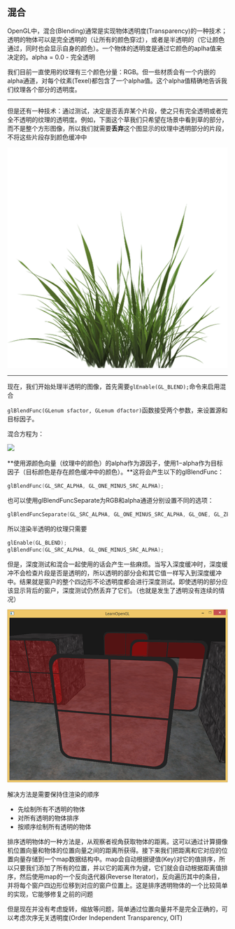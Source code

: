 <h2>混合</h2>

OpenGL中，混合(Blending)通常是实现物体透明度(Transparency)的一种技术；透明的物体可以是完全透明的（让所有的颜色穿过），或者是半透明的（它让颜色通过，同时也会显示自身的颜色）。一个物体的透明度是通过它颜色的aplha值来决定的。alpha = 0.0 - 完全透明

我们目前一直使用的纹理有三个颜色分量：RGB。但一些材质会有一个内嵌的alpha通道，对每个纹素(Texel)都包含了一个alpha值。这个alpha值精确地告诉我们纹理各个部分的透明度。

<hr>

但是还有一种技术：通过测试，决定是否丢弃某个片段，使之只有完全透明或者完全不透明的纹理的透明度。例如，下面这个草我们只希望在场景中看到草的部分，而不是整个方形图像，所以我们就需要**丢弃**这个图显示的纹理中透明部分的片段，不将这些片段存到颜色缓冲中

![image](https://github.com/yu-cao/OpenGL-Learning/blob/master/4.3Blending/Reference/grass.png)

<hr>

现在，我们开始处理半透明的图像，首先需要`glEnable(GL_BLEND);`命令来启用混合

`glBlendFunc(GLenum sfactor, GLenum dfactor)`函数接受两个参数，来设置源和目标因子。

混合方程为：

<img src="http://latex.codecogs.com/svg.latex?\overline{C}_{\text{result}}=\overline{C}_{\text{source}}*F_{\text{source}}+\overline{C}_{\text{destination}}*F_{\text{destination}}" />

**使用源颜色向量（纹理中的颜色）的alpha作为源因子，使用1−alpha作为目标因子（目标颜色是存在颜色缓冲中的颜色）。**这将会产生以下的glBlendFunc：

```cpp
glBlendFunc(GL_SRC_ALPHA, GL_ONE_MINUS_SRC_ALPHA);
```

也可以使用glBlendFuncSeparate为RGB和alpha通道分别设置不同的选项：

```cpp
glBlendFuncSeparate(GL_SRC_ALPHA, GL_ONE_MINUS_SRC_ALPHA, GL_ONE, GL_ZERO);
```

所以渲染半透明的纹理只需要

```cpp
glEnable(GL_BLEND);
glBlendFunc(GL_SRC_ALPHA, GL_ONE_MINUS_SRC_ALPHA);
```

但是，深度测试和混合一起使用的话会产生一些麻烦。当写入深度缓冲时，深度缓冲不会检查片段是否是透明的，所以透明的部分会和其它值一样写入到深度缓冲中。结果就是窗户的整个四边形不论透明度都会进行深度测试。即使透明的部分应该显示背后的窗户，深度测试仍然丢弃了它们。（也就是发生了透明没有连续的情况）

![image](https://github.com/yu-cao/OpenGL-Learning/blob/master/4.3Blending/Reference/blending_incorrect_order.png)

解决方法是需要保持住渲染的顺序

 + 先绘制所有不透明的物体
 + 对所有透明的物体排序
 + 按顺序绘制所有透明的物体

排序透明物体的一种方法是，从观察者视角获取物体的距离。这可以通过计算摄像机位置向量和物体的位置向量之间的距离所获得。接下来我们把距离和它对应的位置向量存储到一个map数据结构中。map会自动根据键值(Key)对它的值排序，所以只要我们添加了所有的位置，并以它的距离作为键，它们就会自动根据距离值排序，然后使用map的一个反向迭代器(Reverse Iterator)，反向遍历其中的条目，并将每个窗户四边形位移到对应的窗户位置上。这是排序透明物体的一个比较简单的实现，它能够修复之前的问题

但是现在并没有考虑旋转，缩放等问题，简单通过位置向量并不是完全正确的，可以考虑次序无关透明度(Order Independent Transparency, OIT)